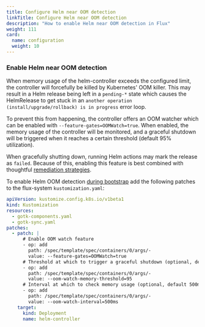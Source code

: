 ```yaml
---
title: Configure Helm near OOM detection
linkTitle: Configure Helm near OOM detection
description: "How to enable Helm near OOM detection in Flux"
weight: 111
card:
  name: configuration
  weight: 10
---
```


### Enable Helm near OOM detection

When memory usage of the helm-controller exceeds the configured limit, the
controller will forcefully be killed by Kubernetes' OOM killer. This may result
in a Helm release being left in a `pending-*` state which causes the HelmRelease
to get stuck in an `another operation (install/upgrade/rollback) is in progress`
error loop.

To prevent this from happening, the controller offers an OOM watcher which can
be enabled with `--feature-gates=OOMWatch=true`. When enabled, the memory usage
of the controller will be monitored, and a graceful shutdown will be triggered
when it reaches a certain threshold (default 95% utilization).

When gracefully shutting down, running Helm actions may mark the release as
`failed`. Because of this, enabling this feature is best combined with
thoughtful [remediation strategies](/flux/components/helm/helmreleases/#configuring-failure-remediation).

To enable Helm OOM detection [during bootstrap](_index.md) add the following patches to the flux-system `kustomization.yaml`:

```yaml
apiVersion: kustomize.config.k8s.io/v1beta1
kind: Kustomization
resources:
  - gotk-components.yaml
  - gotk-sync.yaml
patches:
  - patch: |
      # Enable OOM watch feature
      - op: add
        path: /spec/template/spec/containers/0/args/-
        value: --feature-gates=OOMWatch=true
      # Threshold at which to trigger a graceful shutdown (optional, default 95%)
      - op: add
        path: /spec/template/spec/containers/0/args/-
        value: --oom-watch-memory-threshold=95
      # Interval at which to check memory usage (optional, default 500ms)
      - op: add
        path: /spec/template/spec/containers/0/args/-
        value: --oom-watch-interval=500ms
    target:
      kind: Deployment
      name: helm-controller
```



